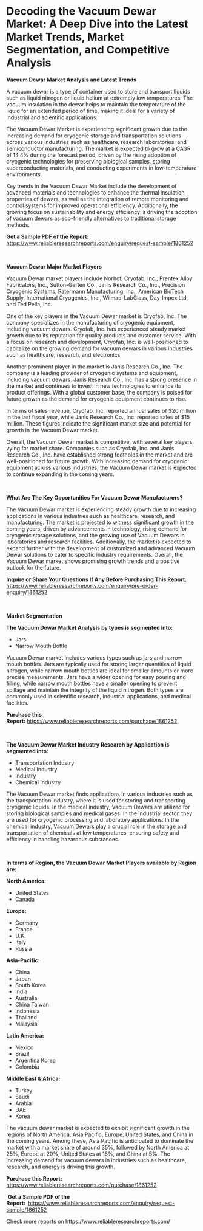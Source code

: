 <p><h1>Decoding the Vacuum Dewar Market: A Deep Dive into the Latest Market Trends, Market Segmentation, and Competitive Analysis</h1></p><p><strong>Vacuum Dewar Market Analysis and Latest Trends</strong></p>
<p><p>A vacuum dewar is a type of container used to store and transport liquids such as liquid nitrogen or liquid helium at extremely low temperatures. The vacuum insulation in the dewar helps to maintain the temperature of the liquid for an extended period of time, making it ideal for a variety of industrial and scientific applications.</p><p>The Vacuum Dewar Market is experiencing significant growth due to the increasing demand for cryogenic storage and transportation solutions across various industries such as healthcare, research laboratories, and semiconductor manufacturing. The market is expected to grow at a CAGR of 14.4% during the forecast period, driven by the rising adoption of cryogenic technologies for preserving biological samples, storing superconducting materials, and conducting experiments in low-temperature environments.</p><p>Key trends in the Vacuum Dewar Market include the development of advanced materials and technologies to enhance the thermal insulation properties of dewars, as well as the integration of remote monitoring and control systems for improved operational efficiency. Additionally, the growing focus on sustainability and energy efficiency is driving the adoption of vacuum dewars as eco-friendly alternatives to traditional storage methods.</p></p>
<p><strong>Get a Sample PDF of the Report:&nbsp;</strong> <a href="https://www.reliableresearchreports.com/enquiry/request-sample/1861252">https://www.reliableresearchreports.com/enquiry/request-sample/1861252</a></p>
<p>&nbsp;</p>
<p><strong>Vacuum Dewar Major Market Players</strong></p>
<p><p>Vacuum Dewar market players include Norhof, Cryofab, Inc., Prentex Alloy Fabricators, Inc., Sutton-Garten Co., Janis Research Co., Inc., Precision Cryogenic Systems, Ratermann Manufacturing, Inc., American BioTech Supply, International Cryogenics, Inc., Wilmad-LabGlass, Day-Impex Ltd, and Ted Pella, Inc.</p><p>One of the key players in the Vacuum Dewar market is Cryofab, Inc. The company specializes in the manufacturing of cryogenic equipment, including vacuum dewars. Cryofab, Inc. has experienced steady market growth due to its reputation for quality products and customer service. With a focus on research and development, Cryofab, Inc. is well-positioned to capitalize on the growing demand for vacuum dewars in various industries such as healthcare, research, and electronics.</p><p>Another prominent player in the market is Janis Research Co., Inc. The company is a leading provider of cryogenic systems and equipment, including vacuum dewars. Janis Research Co., Inc. has a strong presence in the market and continues to invest in new technologies to enhance its product offerings. With a global customer base, the company is poised for future growth as the demand for cryogenic equipment continues to rise.</p><p>In terms of sales revenue, Cryofab, Inc. reported annual sales of $20 million in the last fiscal year, while Janis Research Co., Inc. reported sales of $15 million. These figures indicate the significant market size and potential for growth in the Vacuum Dewar market.</p><p>Overall, the Vacuum Dewar market is competitive, with several key players vying for market share. Companies such as Cryofab, Inc. and Janis Research Co., Inc. have established strong footholds in the market and are well-positioned for future growth. With increasing demand for cryogenic equipment across various industries, the Vacuum Dewar market is expected to continue expanding in the coming years.</p></p>
<p>&nbsp;</p>
<p><strong>What Are The Key Opportunities For Vacuum Dewar Manufacturers?</strong></p>
<p><p>The Vacuum Dewar market is experiencing steady growth due to increasing applications in various industries such as healthcare, research, and manufacturing. The market is projected to witness significant growth in the coming years, driven by advancements in technology, rising demand for cryogenic storage solutions, and the growing use of Vacuum Dewars in laboratories and research facilities. Additionally, the market is expected to expand further with the development of customized and advanced Vacuum Dewar solutions to cater to specific industry requirements. Overall, the Vacuum Dewar market shows promising growth trends and a positive outlook for the future.</p></p>
<p><strong>Inquire or Share Your Questions If Any Before Purchasing This Report:</strong> <a href="https://www.reliableresearchreports.com/enquiry/pre-order-enquiry/1861252">https://www.reliableresearchreports.com/enquiry/pre-order-enquiry/1861252</a></p>
<p>&nbsp;</p>
<p><strong>Market Segmentation</strong></p>
<p><strong>The Vacuum Dewar Market Analysis by types is segmented into:</strong></p>
<p><ul><li>Jars</li><li>Narrow Mouth Bottle</li></ul></p>
<p><p>Vacuum Dewar market includes various types such as jars and narrow mouth bottles. Jars are typically used for storing larger quantities of liquid nitrogen, while narrow mouth bottles are ideal for smaller amounts or more precise measurements. Jars have a wider opening for easy pouring and filling, while narrow mouth bottles have a smaller opening to prevent spillage and maintain the integrity of the liquid nitrogen. Both types are commonly used in scientific research, industrial applications, and medical facilities.</p></p>
<p><strong>Purchase this Report:&nbsp;</strong><a href="https://www.reliableresearchreports.com/purchase/1861252">https://www.reliableresearchreports.com/purchase/1861252</a></p>
<p>&nbsp;</p>
<p><strong>The Vacuum Dewar Market Industry Research by Application is segmented into:</strong></p>
<p><ul><li>Transportation Industry</li><li>Medical Industry</li><li>Industry</li><li>Chemical Industry</li></ul></p>
<p><p>The Vacuum Dewar market finds applications in various industries such as the transportation industry, where it is used for storing and transporting cryogenic liquids. In the medical industry, Vacuum Dewars are utilized for storing biological samples and medical gases. In the industrial sector, they are used for cryogenic processing and laboratory applications. In the chemical industry, Vacuum Dewars play a crucial role in the storage and transportation of chemicals at low temperatures, ensuring safety and efficiency in handling hazardous substances.</p></p>
<p>&nbsp;</p>
<p><strong>In terms of Region, the Vacuum Dewar Market Players available by Region are:</strong></p>
<p>
    <p> <strong> North America: </strong>
        <ul>
            <li>United States</li>
            <li>Canada</li>
        </ul>
        </p> 
    <p> <strong> Europe: </strong>
        <ul>
            <li>Germany</li>
            <li>France</li>
            <li>U.K.</li>
            <li>Italy</li>
            <li>Russia</li>
        </ul>
        </p> 
    <p> <strong> Asia-Pacific: </strong>
        <ul>
            <li>China</li>
            <li>Japan</li>
            <li>South Korea</li>
            <li>India</li>
            <li>Australia</li>
            <li>China Taiwan</li>
            <li>Indonesia</li>
            <li>Thailand</li>
            <li>Malaysia</li>
        </ul>
        </p> 
    <p> <strong> Latin America: </strong>
        <ul>
            <li>Mexico</li>
            <li>Brazil</li>
            <li>Argentina Korea</li>
            <li>Colombia</li>
        </ul>
        </p> 
    <p> <strong> Middle East & Africa: </strong>
        <ul>
            <li>Turkey</li>
            <li>Saudi</li>
            <li>Arabia</li>
            <li>UAE</li>
            <li>Korea</li>
        </ul>
    </p>
    </p>
<p><p>The vacuum dewar market is expected to exhibit significant growth in the regions of North America, Asia Pacific, Europe, United States, and China in the coming years. Among these, Asia Pacific is anticipated to dominate the market with a market share of around 35%, followed by North America at 25%, Europe at 20%, United States at 15%, and China at 5%. The increasing demand for vacuum dewars in industries such as healthcare, research, and energy is driving this growth.</p></p>
<p><strong>Purchase this Report: </strong><a href="https://www.reliableresearchreports.com/purchase/1861252">https://www.reliableresearchreports.com/purchase/1861252</a></p>
<p>&nbsp;<strong>Get a Sample PDF of the Report:&nbsp;&nbsp;</strong><a href="https://www.reliableresearchreports.com/enquiry/request-sample/1861252">https://www.reliableresearchreports.com/enquiry/request-sample/1861252</a></p>
<p><strong></strong></p>
<p>Check more reports on https://www.reliableresearchreports.com/</p>